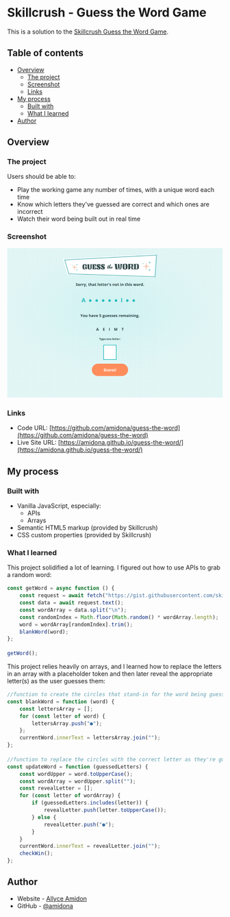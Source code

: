 # Skillcrush - Guess the Word Game

This is a solution to the [Skillcrush Guess the Word Game](https://learn.skillcrush.com). 

## Table of contents

- [Overview](#overview)
  - [The project](#the-project)
  - [Screenshot](#screenshot)
  - [Links](#links)
- [My process](#my-process)
  - [Built with](#built-with)
  - [What I learned](#what-i-learned)
- [Author](#author)

## Overview

### The project

Users should be able to:

- Play the working game any number of times, with a unique word each time
- Know which letters they've guessed are correct and which ones are incorrect
- Watch their word being built out in real time

### Screenshot

![screenshot](img/screenshot.png)

### Links

- Code URL: [https://github.com/amidona/guess-the-word](https://github.com/amidona/guess-the-word)
- Live Site URL: [https://amidona.github.io/guess-the-word/](https://amidona.github.io/guess-the-word/)

## My process

### Built with

- Vanilla JavaScript, especially:
    - APIs
    - Arrays
- Semantic HTML5 markup (provided by Skillcrush)
- CSS custom properties (provided by Skillcrush)

### What I learned

This project solidified a lot of learning. I figured out how to use APIs to grab a random word:

```js
const getWord = async function () {
    const request = await fetch("https://gist.githubusercontent.com/skillcrush-curriculum/7061f1d4d3d5bfe47efbfbcfe42bf57e/raw/5ffc447694486e7dea686f34a6c085ae371b43fe/words.txt");
    const data = await request.text();
    const wordArray = data.split("\n");
    const randomIndex = Math.floor(Math.random() * wordArray.length);
    word = wordArray[randomIndex].trim();
    blankWord(word);
};

getWord();
```
This project relies heavily on arrays, and I learned how to replace the letters in an array with a placeholder token and then later reveal the appropriate letter(s) as the user guesses them:

```js
//function to create the circles that stand-in for the word being guessed
const blankWord = function (word) {
    const lettersArray = [];
    for (const letter of word) {
        lettersArray.push("●");
    };
    currentWord.innerText = lettersArray.join("");
};

//function to replace the circles with the correct letter as they're guessed
const updateWord = function (guessedLetters) {
    const wordUpper = word.toUpperCase();
    const wordArray = wordUpper.split("");
    const revealLetter = [];
    for (const letter of wordArray) {
        if (guessedLetters.includes(letter)) {
            revealLetter.push(letter.toUpperCase());
        } else {
            revealLetter.push("●");
        }
    }
    currentWord.innerText = revealLetter.join("");
    checkWin();
};
```

## Author

- Website - [Allyce Amidon](https://allyceamidon.com/)
- GitHub - [@amidona](https://github.com/amidona)
